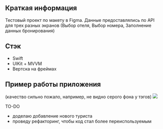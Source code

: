 ## Краткая информация  
Тестовый проект по макету в Figma. Данные предоставлялись по API для трех разных экранов (Выбор отеля, Выбор номера, Заполнение данных бронирования)

## Стэк
* Swift
* UIKit + MVVM
* Вертска на фреймах

## Пример работы приложения
(качество сильно пожало, например, не видно серого фона у тэгов)
![](https://github.com/IlyaPavl/bookingApp/blob/main/HotelApp%20record.gif)


TO-DO
* доделаю добавление нового туриста
* проведу рефакторинг, чтобы код стал более переиспользуемым
